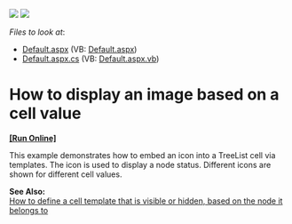 <!-- default badges list -->
[![](https://img.shields.io/badge/Open_in_DevExpress_Support_Center-FF7200?style=flat-square&logo=DevExpress&logoColor=white)](https://supportcenter.devexpress.com/ticket/details/E1014)
[![](https://img.shields.io/badge/📖_How_to_use_DevExpress_Examples-e9f6fc?style=flat-square)](https://docs.devexpress.com/GeneralInformation/403183)
<!-- default badges end -->
<!-- default file list -->
*Files to look at*:

* [Default.aspx](./CS/ImageForValue/Default.aspx) (VB: [Default.aspx](./VB/ImageForValue/Default.aspx))
* [Default.aspx.cs](./CS/ImageForValue/Default.aspx.cs) (VB: [Default.aspx.vb](./VB/ImageForValue/Default.aspx.vb))
<!-- default file list end -->
# How to display an image based on a cell value
<!-- run online -->
**[[Run Online]](https://codecentral.devexpress.com/e1014/)**
<!-- run online end -->


<p>This example demonstrates how to embed an icon into a TreeList cell via templates. The icon is used to display a node status. Different icons are shown for different cell values.</p><p><strong>See Also:</strong><br />
<a href="https://www.devexpress.com/Support/Center/p/E404">How to define a cell template that is visible or hidden, based on the node it belongs to</a></p>

<br/>



